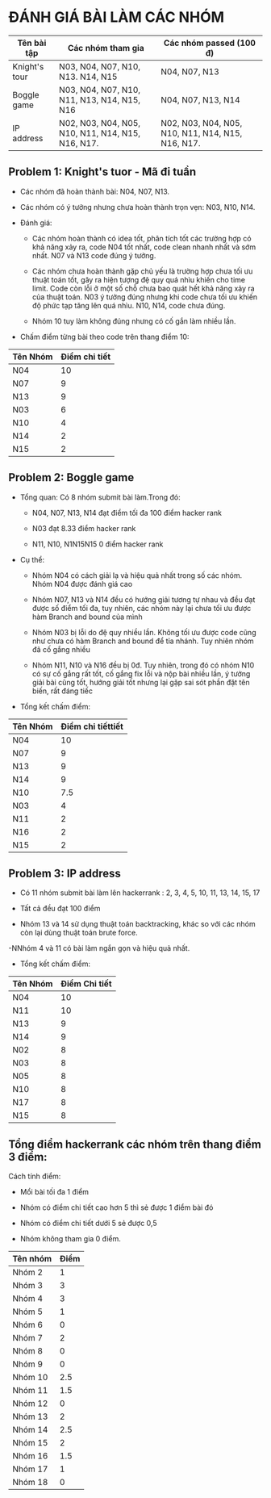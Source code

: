 
# **ĐÁNH GIÁ BÀI LÀM CÁC NHÓM**

| Tên bài tập  | Các nhóm tham gia | Các nhóm passed (100 đ) |
|--------------|-------------------|-----------------|
| Knight's tour| N03, N04, N07, N10, N13. N14, N15  | N04, N07, N13 |
| Boggle game  | N03, N04, N07, N10, N11, N13, N14, N15, N16  | N04, N07, N13, N14 |
| IP address   | N02, N03, N04, N05, N10, N11, N14, N15, N16, N17. | N02, N03, N04, N05, N10, N11, N14, N15, N16, N17. |

## **Problem 1: Knight's tuor - Mã đi tuần**

-	Các nhóm đã hoàn thành bài: N04, N07, N13.

-	Các nhóm có ý tưởng nhưng chưa hoàn thành trọn vẹn: N03, N10, N14.

-	Đánh giá:

    +	Các nhóm hoàn thành có idea tốt, phân tích tốt các trường hợp có khả năng xảy ra, code N04 tốt nhất, code clean nhanh nhất và sớm nhất. N07 và N13 code đúng ý tưởng.
   
    +	Các nhóm chưa hoàn thành gặp chủ yếu là trường hợp chưa tối ưu thuật toán tốt, gây ra hiện tượng đệ quy quá nhìu khiến cho time limit. Code còn lỗi ở một số chỗ chưa bao quát hết khả năng xảy ra của thuật toán. N03 ý tưởng đúng nhưng khi code chưa tối ưu khiến độ phức tạp tăng lên quá nhìu. N10, N14,   code chưa đúng.
    + Nhóm 10 tuy làm không đúng nhưng có cố gắn làm nhiều lần.
-	Chấm điểm từng bài theo code trên thang điểm 10:

| Tên Nhóm | Điểm chi tiết |
|----------|------|
| N04 | 10 |
| N07 | 9 |
| N13 | 9 |
| N03 | 6 |
| N10 | 4 |
| N14 | 2 |
| N15 | 2 |

## **Problem 2: Boggle game**

-	Tổng quan: Có 8 nhóm submit bài làm.Trong đó:

    + N04, N07, N13, N14  đạt điểm tối đa 100 điểm hacker rank
      
    +	N03 đạt 8.33 điểm hacker rank
      
    +	N11, N10, N1N15N15 0 điểm hacker rank		
    
-	Cụ thể:

    +	Nhóm N04 có cách giải lạ và hiệu quả nhất trong số các nhóm. Nhóm N04 được đánh giá cao 
   
    +	Nhóm N07, N13 và N14 đều có hướng giải tương tự nhau và đều đạt được số điểm tối đa, tuy nhiên, các nhóm này lại chưa tối ưu được hàm Branch and bound của mình
    
    +	Nhóm N03 bị lỗi do đệ quy nhiều lần. Không tối ưu được code cũng như chưa có hàm Branch and bound để tỉa nhánh. Tuy nhiên nhóm đã cố gắng nhiều
    
    +	Nhóm N11, N10 và N16 đều bị 0đ. Tuy nhiên, trong đó có nhóm N10 có sự cố gắng rất tốt, cố gắng fix lỗi và nộp bài nhiều lần, ý tưởng giải bài cũng tốt, hướng giải tốt nhưng lại gặp sai sót phần đặt tên biến, rất đáng tiếc
    
-	Tổng kết chấm điểm:

| Tên Nhóm | Điểm chi tiếttiết |
|----------|------|
| N04 | 10 |
| N07 | 9 |
| N13 | 9 |
| N14 | 9 |
| N10 | 7.5 |
| N03 | 4 |
| N11 | 2 |
| N16 | 2 |
| N15 | 2 |

## **Problem 3: IP address**

- Có 11 nhóm submit bài làm lên hackerrank : 2, 3, 4, 5, 10, 11, 13, 14, 15, 17

- Tất cả đều đạt 100 điểm

- Nhóm 13 và 14 sử dụng thuật toán backtracking, khác so với các nhóm còn lại dùng thuật toán brute force.

-NNhóm 4 và 11 có bài làm ngắn gọn và hiệu quả nhất.

- Tổng kết chấm điểm:

| Tên Nhóm | Điểm Chi tiết | 
|----------|------|
| N04 | 10 | 
| N11 | 10 |
| N13 | 9 |
| N14 | 9 |
| N02 | 8 |
| N03 | 8 |
| N05 | 8 |
| N10 | 8 |
| N17 | 8 |
| N15 | 8|

## Tổng điểm hackerrank các nhóm trên thang điểm 3 điểm:

Cách tính điểm:

- Mổi bài tối đa 1 điểm

- Nhóm có điểm chi tiết cao hơn 5 thì sẻ được 1 điểm bài đó

- Nhóm có điểm chi tiết dưới 5 sẻ được 0,5

- Nhóm không tham gia 0 điểm.

| Tên nhóm | Điểm |
|----------|------|
|Nhóm 2    |  1   |    
|Nhóm 3    |    3 |   
|Nhóm 4    |    3 | 
|Nhóm 5    |    1 |    
|Nhóm 6    |     0 |    
|Nhóm 7    |   2 |    
|Nhóm 8    |    0 |   
|Nhóm 9    |     0|  
|Nhóm 10   |     2.5|  
|Nhóm 11   |   1.5 |     
|Nhóm 12   |     0|    
|Nhóm 13   |       2| 
|Nhóm 14   |    2.5|    
|Nhóm 15   |    2|   
|Nhóm 16   |    1.5 |   
|Nhóm 17   |     1 |   
|Nhóm 18   |     0 |    
